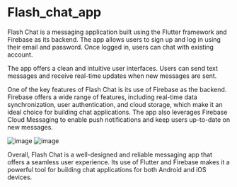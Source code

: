 # Flash_chat_app
Flash Chat is a messaging application built using the Flutter framework and Firebase as its backend. The app allows users to sign up and log in using their email and password. Once logged in, users can chat  with existing account.

The app offers a clean and intuitive user interfaces. Users can send text messages and receive real-time updates when new messages are sent.

One of the key features of Flash Chat is its use of Firebase as the backend. Firebase offers a wide range of features, including real-time data synchronization, user authentication, and cloud storage, which make it an ideal choice for building chat applications. The app also leverages Firebase Cloud Messaging to enable push notifications and keep users up-to-date on new messages.
   
![image](https://user-images.githubusercontent.com/91030529/230414402-4f45088b-e730-4a0d-9519-a915d2b802d7.png)     ![image](https://user-images.githubusercontent.com/91030529/230414883-9b39c5dd-c6fe-48bf-b02a-27c2c8c5dae9.png)



Overall, Flash Chat is a well-designed and reliable messaging app that offers a seamless user experience. Its use of Flutter and Firebase makes it a powerful tool for building chat applications for both Android and iOS devices.
